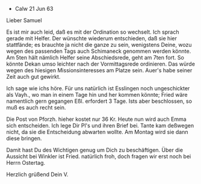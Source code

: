 + Calw 21 Jun 63

Lieber Samuel

Es ist mir auch leid, daß es mit der Ordination so wechselt. Ich sprach gerade mit Helfer. Der wünschte wiederum entschieden, daß sie hier stattfände; es brauchte ja nicht die ganze zu sein, wenigstens Deine, wozu wegen des passenden Tags auch Schimaneck genommen werden könnte. Am 5ten hält nämlich Helfer seine Abschiedsrede, geht am 7ten fort. So könnte Dekan umso leichter nach der Vormittagsrede ordinieren. Das würde wegen des hiesigen Missionsinteresses am Platze sein. Auer's habe seiner Zeit auch gut gewirkt.

Ich sage wie ichs höre. Für uns natürlich ist Esslingen noch ungeschickter als Vayh., wo man in einem Tage hin und her kommen könnte; Fried wäre namentlich gern gegangen Eßl. erfordert 3 Tage. Ists aber beschlossen, so muß es auch recht sein.

Die Post von Pforzh. hieher kostet nur 36 Kr. Heute nun wird auch Emma sich entscheiden. Ich lege Dir Pl's und ihren Brief bei. Tante kam deßwegen nicht, da sie die Entscheidung abwarten wollte. Am Montag wird sie dann diese bringen.

Damit hast Du des Wichtigen genug um Dich zu beschäftigen. Über die Aussicht bei Winkler ist Fried. natürlich froh, doch fragen wir erst noch bei Herrn Ostertag.

 Herzlich grüßend
 Dein V.
